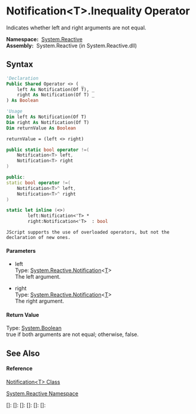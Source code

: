 # Notification\<T\>.Inequality Operator

Indicates whether left and right arguments are not equal.

**Namespace:**  [System.Reactive](System.Reactive\System.Reactive.md)  
**Assembly:**  System.Reactive (in System.Reactive.dll)

## Syntax

```vb
'Declaration
Public Shared Operator <> ( _
    left As Notification(Of T), _
    right As Notification(Of T) _
) As Boolean
```

```vb
'Usage
Dim left As Notification(Of T)
Dim right As Notification(Of T)
Dim returnValue As Boolean

returnValue = (left <> right)
```

```csharp
public static bool operator !=(
    Notification<T> left,
    Notification<T> right
)
```

```c++
public:
static bool operator !=(
    Notification<T>^ left, 
    Notification<T>^ right
)
```

```fsharp
static let inline (<>)
        left:Notification<'T> * 
        right:Notification<'T>  : bool
```

```jscript
JScript supports the use of overloaded operators, but not the declaration of new ones.
```

#### Parameters

- left  
  Type: [System.Reactive.Notification](Notification\Notification(T).md)\<[T](Notification\Notification(T).md)\>  
  The left argument.

- right  
  Type: [System.Reactive.Notification](Notification\Notification(T).md)\<[T](Notification\Notification(T).md)\>  
  The right argument.

#### Return Value

Type: [System.Boolean](https://msdn.microsoft.com/en-us/library/a28wyd50)  
true if both arguments are not equal; otherwise, false.

## See Also

#### Reference

[Notification\<T\> Class](Notification\Notification(T).md)

[System.Reactive Namespace](System.Reactive\System.Reactive.md)

[]: 
[]: 
[]: 
[]: 
[]: 
[]: 